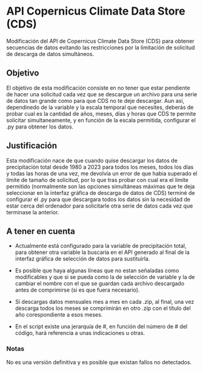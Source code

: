 # API Copernicus Climate Data Store (CDS)
Modificación del API de Copernicus Climate Data Store (CDS) para obtener secuencias de datos evitando las restricciones por la limitación de solicitud de descarga de datos simultáneos.

## Objetivo
El objetivo de esta modificación consiste en no tener que estar pendiente de hacer una solicitud cada vez que se descargue un archivo para una serie de datos tan grande como para que CDS no te deje descargar.
Aun así, dependinedo de la variable y la escala temporal que necesites, deberás de probar cual es la cantidad de años, meses, días y horas que CDS te permite solicitar simultaneamente, y en función de la escala permitida, configurar el .py para obtener los datos.

## Justificación
Esta modificación nace de que cuando quise descargar los datos de precipitación total desde 1980 a 2023 para todos los meses, todos los días y todas las horas de una vez, me devolvía un error de que habia superado el límite de tamaño de solicitud, por lo que tras probar con cual era el límite permitido (normalmente son las opciones simultáneas máximas que te deja seleccionar en la interfaz gráfica de descarga de datos de CDS) terminé de configurar el .py para que descargara todos los datos sin la necesidad de estar cerca del ordenador para solicitarle otra serie de datos cada vez que terminase la anterior. 

## A tener en cuenta
- Actualmente está configurado para la variable de precipitación total, para obtener otra variable la buscaría en el API generado al final de la interfaz gráfica de selección de datos para sustituirla.

- Es posible que haya algunas líneas que no estan señaladas como modificables y que si se pueda como la de selección de variable y la de cambiar el nombre con el que se guardan cada archivo descargado antes de comprimirse (si es que fuera necesario).

- Si descargas datos mensuales mes a mes en cada .zip, al final, una vez descarga todos los meses se comprimirán en otro .zip con el título del año corespondiente a esos meses.

- En el script existe una jerarquía de #, en función del número de # del código, hará referencia a unas indicaciones u otras.

### Notas
No es una versión definitiva y es posible que existan fallos no detectados.
